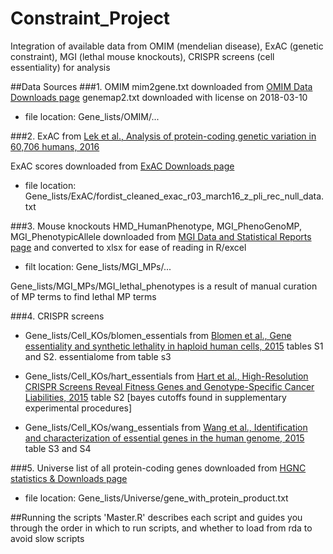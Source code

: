 # Constraint_Project
Integration of available data from OMIM (mendelian disease), ExAC (genetic constraint), MGI (lethal mouse knockouts), CRISPR screens (cell essentiality) for analysis

##Data Sources
###1. OMIM
mim2gene.txt downloaded from [OMIM Data Downloads page](https://www.omim.org/downloads/) 
genemap2.txt downloaded with license on 2018-03-10
- file location: Gene_lists/OMIM/...

###2. ExAC
from [Lek et al., Analysis of protein-coding genetic variation in 60,706 humans, 2016](https://www.nature.com/articles/nature19057)

ExAC scores downloaded from [ExAC Downloads page](http://exac.broadinstitute.org/downloads) 
- file location: Gene_lists/ExAC/fordist_cleaned_exac_r03_march16_z_pli_rec_null_data.txt

###3. Mouse knockouts
HMD_HumanPhenotype, MGI_PhenoGenoMP, MGI_PhenotypicAllele downloaded from [MGI Data and Statistical Reports page](http://www.informatics.jax.org/downloads/reports/index.html) and converted to xlsx for ease of reading in R/excel
- filt location: Gene_lists/MGI_MPs/...

Gene_lists/MGI_MPs/MGI_lethal_phenotypes is a result of manual curation of MP terms to find lethal MP terms

###4. CRISPR screens
- Gene_lists/Cell_KOs/blomen_essentials
from [Blomen et al., Gene essentiality and synthetic lethality in haploid human cells, 2015](http://science.sciencemag.org/content/350/6264/1092) tables S1 and S2. essentialome from table s3

- Gene_lists/Cell_KOs/hart_essentials
from [Hart et al., High-Resolution CRISPR Screens Reveal Fitness Genes and Genotype-Specific Cancer Liabilities, 2015](https://www.cell.com/cell/fulltext/S0092-8674(15)01495-6) table S2 [bayes cutoffs found in supplementary experimental procedures]

- Gene_lists/Cell_KOs/wang_essentials
from [Wang et al., Identification and characterization of essential genes in the human genome, 2015](http://science.sciencemag.org/content/350/6264/1096) table S3 and S4


###5. Universe
list of all protein-coding genes downloaded from [HGNC statistics & Downloads page](https://www.genenames.org/cgi-bin/statistics)
- file location: Gene_lists/Universe/gene_with_protein_product.txt

##Running the scripts
'Master.R' describes each script and guides you through the order in which to run scripts, and whether to load from rda to avoid slow scripts


